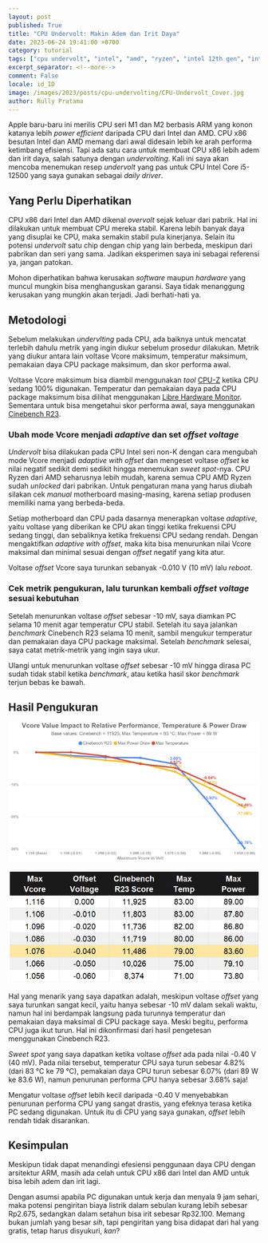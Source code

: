 ```yaml
---
layout: post
published: True
title: "CPU Undervolt: Makin Adem dan Irit Daya"
date: 2023-06-24 19:41:00 +0700
category: tutorial
tags: ["cpu undervolt", "intel", "amd", "ryzen", "intel 12th gen", "intel alder lake"]
excerpt_separator: <!--more-->
comment: False
locale: id_ID
image: /images/2023/posts/cpu-undervolting/CPU-Undervolt_Cover.jpg
author: Rully Pratama
---
```


Apple baru-baru ini merilis CPU seri M1 dan M2 berbasis ARM yang konon katanya lebih *power efficient* daripada CPU dari Intel dan AMD. CPU x86 besutan Intel dan AMD memang dari awal didesain lebih ke arah performa ketimbang efisiensi. Tapi ada satu cara untuk membuat CPU x86 lebih adem dan irit daya, salah satunya dengan *undervolting*. Kali ini saya akan mencoba menemukan resep *undervolt* yang pas untuk CPU Intel Core i5-12500 yang saya gunakan sebagai *daily driver*.
<!--more-->

## Yang Perlu Diperhatikan

CPU x86 dari Intel dan AMD dikenal *overvolt* sejak keluar dari pabrik. Hal ini dilakukan untuk membuat CPU mereka stabil. Karena lebih banyak daya yang disuplai ke CPU, maka semakin stabil pula kinerjanya. Selain itu potensi *undervolt* satu chip dengan chip yang lain berbeda, meskipun dari pabrikan dan seri yang sama. Jadikan eksperimen saya ini sebagai referensi ya, jangan patokan.

Mohon diperhatikan bahwa kerusakan *software* maupun *hardware* yang muncul mungkin bisa menghanguskan garansi. Saya tidak  menanggung kerusakan yang mungkin akan terjadi. Jadi berhati-hati ya.

## Metodologi

Sebelum melakukan *undervlting* pada CPU, ada baiknya untuk mencatat terlebih dahulu metrik yang ingin diukur sebelum prosedur dilakukan. Metrik yang diukur antara lain voltase Vcore maksimum, temperatur maksimum, pemakaian daya CPU package maksimum, dan skor performa awal.

Voltase Vcore maksimum bisa diambil menggunakan *tool* [CPU-Z](https://www.cpuid.com/softwares/cpu-z.html) ketika CPU sedang 100% digunakan. Temperatur dan pemakaian daya pada CPU package maksimum bisa dilihat menggunakan [Libre Hardware Monitor](https://github.com/LibreHardwareMonitor/LibreHardwareMonitor). Sementara untuk bisa mengetahui skor performa awal, saya menggunakan [Cinebench R23](https://www.maxon.net/en/downloads/cinebench-r23-downloads).

### Ubah mode Vcore menjadi *adaptive* dan set *offset voltage*

*Undervolt* bisa dilakukan pada CPU Intel seri non-K dengan cara mengubah mode Vcore menjadi *adaptive with offset* dan mengeset voltase *offset* ke nilai negatif sedikit demi sedikit hingga menemukan *sweet spot*-nya. CPU Ryzen dari AMD seharusnya lebih mudah, karena semua CPU AMD Ryzen sudah *unlocked* dari pabrikan. Untuk pengaturan mana yang harus diubah silakan cek *manual* motherboard masing-masing, karena setiap produsen memiliki nama yang berbeda-beda.

Setiap motherboard dan CPU pada dasarnya menerapkan voltase *adaptive*, yaitu voltase yang diberikan ke CPU akan tinggi ketika frekuensi CPU sedang tinggi, dan sebaliknya ketika frekuensi CPU sedang rendah. Dengan mengaktifkan *adaptive with offset*, maka kita bisa menurunkan nilai Vcore maksimal dan minimal sesuai dengan *offset* negatif yang kita atur.

Voltase *offset* Vcore saya turunkan sebanyak -0.010 V (10 mV) lalu *reboot*.

### Cek metrik pengukuran, lalu turunkan kembali *offset voltage* sesuai kebutuhan

Setelah menurunkan voltase *offset* sebesar -10 mV, saya diamkan PC selama 10 menit agar temperatur CPU stabil. Setelah itu saya jalankan *benchmark* Cinebench R23 selama 10 menit, sambil mengukur temperatur dan pemakaian daya CPU package maksimal. Setelah *benchmark* selesai, saya catat metrik-metrik yang ingin saya ukur.

Ulangi untuk menurunkan voltase *offset* sebesar -10 mV hingga dirasa PC sudah tidak stabil ketika *benchmark*, atau ketika hasil skor *benchmark* terjun bebas ke bawah.

## Hasil Pengukuran

[![Hasil undervolt CPU Intel Core i5-12500](/images/2023/posts/cpu-undervolting/Undervolt-Chart.webp)](/images/2023/posts/cpu-undervolting/Undervolt-Chart_Large.webp)

[![Tabel hasil undervolt CPU Intel Core i5-12500](/images/2023/posts/cpu-undervolting/CPU-Undervolt-Table.webp)](/images/2023/posts/cpu-undervolting/CPU-Undervolt-Table.webp)

Hal yang menarik yang saya dapatkan adalah, meskipun voltase *offset* yang saya turunkan sangat kecil, yaitu hanya sebesar -10 mV dalam sekali waktu, namun hal ini berdampak langsung pada turunnya temperatur dan pemakaian daya maksimal di CPU package saya. Meski begitu, performa CPU juga ikut turun. Hal ini dikonfirmasi dari hasil pengetesan menggunakan Cinebench R23.

*Sweet spot* yang saya dapatkan ketika voltase *offset* ada pada nilai -0.40 V (40 mV). Pada nilai tersebut, temperatur CPU saya turun sebesar 4.82% (dari 83 °C ke 79 °C), pemakaian daya CPU turun sebesar 6.07% (dari 89 W ke 83.6 W), namun penurunan performa CPU hanya sebesar 3.68% saja!

Mengatur voltase *offset* lebih kecil daripada -0.40 V menyebabkan penurunan performa CPU yang sangat drastis, yang efeknya terasa ketika PC sedang digunakan. Untuk itu di CPU yang saya gunakan, *offset* lebih rendah tidak disarankan.

## Kesimpulan

Meskipun tidak dapat menandingi efesiensi penggunaan daya CPU dengan arsitektur ARM, masih ada celah untuk CPU x86 dari Intel dan AMD untuk bisa lebih adem dan irit lagi.

Dengan asumsi apabila PC digunakan untuk kerja dan menyala 9 jam sehari, maka potensi pengiritan biaya listrik dalam sebulan kurang lebih sebesar Rp2.675, sedangkan dalam setahun bisa irit sebesar Rp32.100. Memang bukan jumlah yang besar *sih*, tapi pengiritan yang bisa didapat dari hal yang gratis, tetap harus disyukuri, *kan*?